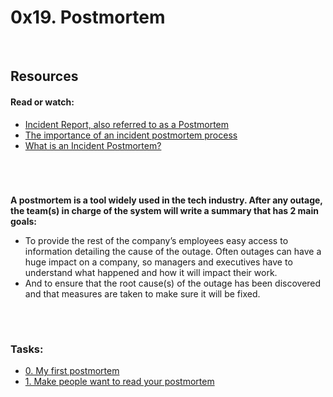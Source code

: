 <h1>0x19. Postmortem</h1>

<br>
<h2>Resources</h2>
<h4>Read or watch:</h4>
<ul>
  <li><a href="https://intranet.alxswe.com/rltoken/vkEjk-M6yBWW-wyB-7-I9Q">Incident Report, also referred to as a Postmortem</a></li>
  <li><a href="https://intranet.alxswe.com/rltoken/QwvgCYt2zjKRT7qMRe7I8A">The importance of an incident postmortem process</a></li>
  <li><a href="https://intranet.alxswe.com/rltoken/kBjhT2PIr4X-U8FLI97--Q">What is an Incident Postmortem?</a></li>
</ul>
<br>
<h1></h1>
<p><b>A postmortem is a tool widely used in the tech industry. After any outage, the team(s) in charge of the system will write a summary that has 2 main goals:</b></p><ul>
<li>To provide the rest of the company’s employees easy access to information detailing the cause of the outage. Often outages can have a huge impact on a company, so managers and executives have to understand what happened and how it will impact their work.</li>
<li>And to ensure that the root cause(s) of the outage has been discovered and that measures are taken to make sure it will be fixed.</li>
</ul>

<br>
<h1></h1>
<h3>Tasks:</h3>
<ul>
  <li><a href="https://docs.google.com/document/d/1rbq7p2f8cKJe18zZlx3otX74Wm6wIFA_MzE5NNO5S3A/edit?usp=drivesdk">0. My first postmortem</a></li>
  <li><a href="https://docs.google.com/document/d/1H6SeIY9tnqhb9B5QWHiY4Z0bi8dpii8_rEd8wJyKkTw/edit?usp=drivesdk">1. Make people want to read your postmortem</a></li>
</ul>
